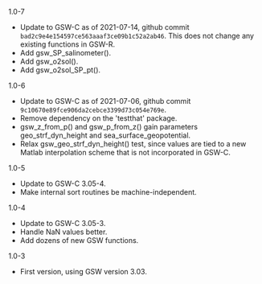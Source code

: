 1.0-7
- Update to GSW-C as of 2021-07-14, github commit
  `bad2c9e4e154597ce563aaaf3ce09b1c52a2ab46`. This does not change any
  existing functions in GSW-R.
- Add gsw_SP_salinometer().
- Add gsw_o2sol().
- Add gsw_o2sol_SP_pt().

1.0-6
- Update to GSW-C as of 2021-07-06, github commit
  `9c10670e89fce906da2cebce3399d73c054e769e`.
- Remove dependency on the 'testthat' package.
- gsw_z_from_p() and gsw_p_from_z() gain parameters geo_strf_dyn_height and
  sea_surface_geopotential.
- Relax gsw_geo_strf_dyn_height() test, since values are tied to a new Matlab
  interpolation scheme that is not incorporated in GSW-C.

1.0-5
- Update to GSW-C 3.05-4.
- Make internal sort routines be machine-independent.

1.0-4
- Update to GSW-C 3.05-3.
- Handle NaN values better.
- Add dozens of new GSW functions.

1.0-3
- First version, using GSW version 3.03.

